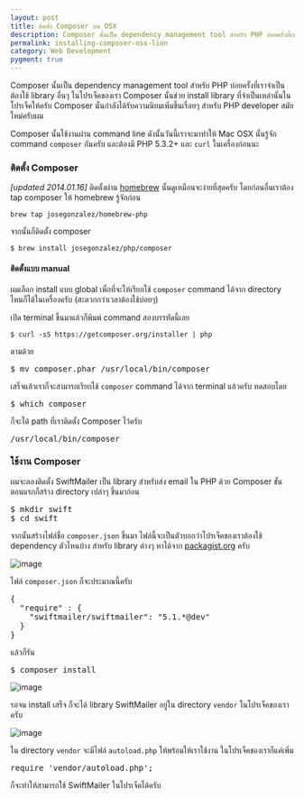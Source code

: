 ```yaml
---
layout: post
title: ติดตั้ง Composer บน OSX
description: Composer นั้นเป็น dependency management tool สำหรับ PHP บ่อยครั้งที่เราจำเป็นต้องใช้ library อื่นๆ ในโปรเจ็คของเรา Composer นั้นช่วย install library ที่จำเป็นเหล่านั้นในโปรเจ็คให้ครับ Composer นั้นกำลังได้รับความนิยมเพิ่มขึ้นเรื่อยๆ สำหรับ PHP developer สมัยใหม่ครับผม
permalink: installing-composer-osx-lion
category: Web Development
pygment: true
---
```


Composer นั้นเป็น dependency management tool สำหรับ PHP บ่อยครั้งที่เราจำเป็นต้องใช้ library อื่นๆ ในโปรเจ็คของเรา Composer นั้นช่วย install library ที่จำเป็นเหล่านั้นในโปรเจ็คให้ครับ Composer นั้นกำลังได้รับความนิยมเพิ่มขึ้นเรื่อยๆ สำหรับ PHP developer สมัยใหม่ครับผม

Composer นั้นใช้งานผ่าน command line ดังนั้นวันนี้เราจะมาทำให้ Mac OSX นั้นรู้จัก command <code>composer</code> กันครับ  และต้องมี PHP 5.3.2+ และ <code>curl</code> ในเครื่องก่อนนะ

### ติดตั้ง Composer

<em>[updated 2014.01.16]</em> ติดตั้งผ่าน [homebrew](http://brew.sh) นั้นดูเหมือนจะง่ายที่สุดครับ โดยก่อนอื่นเราต้อง tap  composer ให้ homebrew รู้จักก่อน

<pre class="language-bash"><code>brew tap josegonzalez/homebrew-php</code></pre>

จากนั้นก็ติดตั้ง composer

<pre class="language-bash"><code>$ brew install josegonzalez/php/composer</code></pre>

#### ติดตั้งแบบ manual

ผมเลือก install แบบ global เพื่อที่จะให้เรียกใช้ <code>composer</code> command ได้จาก directory ไหนก็ได้ในเครื่องครับ (สะดวกกว่าเวลาต้องใช้บ่อยๆ)

เปิด terminal ขึ้นมาแล้วก็พิมพ์ command สองบรรทัดนี้เลย

<pre class="language-bash"><code>$ curl -sS https://getcomposer.org/installer | php</code></pre>

ตามด้วย

<pre class="language-bash">$ mv composer.phar /usr/local/bin/composer</code></pre>

เสร็จแล้วเราก็จะสามารถเรียกใช้ <code>composer</code> command ได้จาก terminal แล้วครับ ทดสอบโดย

<pre class="language-bash">$ which composer</code></pre>

ก็จะได้ path ที่เราติดตั้ง Composer ไว้ครับ

<pre class="language-bash">/usr/local/bin/composer</code></pre>

### ใช้งาน ​Composer

ผมจะลองติดตั้ง SwiftMailer เป็น library สำหรับส่ง email ใน PHP ด้วย Composer ขั้นตอนแรกก็สร้าง directory เปล่าๆ ขึ้นมาก่อน

<pre class="language-bash">$ mkdir swift
$ cd swift</code></pre>

จากนั้นสร้างไฟล์ชื่อ <code>composer.json</code> ขึ้นมา ไฟล์นี้จะเป็นตัวบอกว่าโปรเจ็คของเราต้องใช้ dependency ตัวไหนบ้าง สำหรับ library ต่างๆ หาได้จาก [packagist.org](https://packagist.org/) ครับ

![image](http://farm3.staticflickr.com/2867/9075282740_9b46af0d7d_z.jpg)

ไฟล์ <code>composer.json</code> ก็จะประมาณนี้ครับ

<pre class="language-javascript">{
  "require" : {
    "swiftmailer/swiftmailer": "5.1.*@dev"
  }
}</code></pre>

แล้วก็รัน

<pre class="language-bash">$ composer install</code></pre>

![image](http://farm8.staticflickr.com/7453/9075336190_a56f25d621_o.png)

รอจน install เสร็จ ก็จะได้ library SwiftMailer อยู่ใน directory <code>vendor</code> ในโปรเจ็คของเราครับ

![image](http://farm4.staticflickr.com/3828/9073106529_f552a63379_o.png)

ใน directory <code>vendor</code> จะมีไฟล์ <code>autoload.php</code> ให้พร้อมให้เราใช้งาน ในโปรเจ็คของเราก็แค่เพิ่ม

<pre class="language-php">require 'vendor/autoload.php';</code></pre>

ก็จะทำให้สามารถใช้ SwiftMailer ในโปรเจ็คได้ครับ
